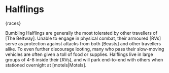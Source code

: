 # Halflings

{races}

Bumbling Halflings are generally the most tolerated by other travellers of [The Beltway]. Unable to engage in physical combat, their armoured [RVs] serve as protection against attacks from both [Beasts] and other travellers alike. To even further discourage looting, many who pass their slow-moving vehicles are often given a toll of food or supplies. Halflings live in large groups of 4-8 inside their [RVs], and will park end-to-end with others when stationed overnight at [motels|Motels].